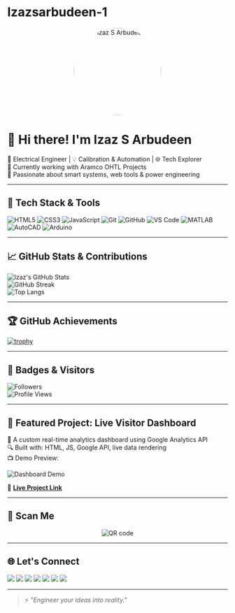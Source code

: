 # Izazsarbudeen-1

<p align="center">
  <img src="https://raw.githubusercontent.com/Izazsarbudeen/Izazsarbudeen/main/IMG_20230117_152421.jpg" alt="Izaz S Arbudeen" width="200" style="border-radius: 50%;" />
</p>

# 👋 Hi there! I'm Izaz S Arbudeen

🚀 Electrical Engineer | 💡 Calibration & Automation | 🌐 Tech Explorer  
📍 Currently working with Aramco OHTL Projects  
🎯 Passionate about smart systems, web tools & power engineering

---

## 🧰 Tech Stack & Tools

![HTML5](https://img.shields.io/badge/HTML5-E34F26?style=for-the-badge&logo=html5&logoColor=white)
![CSS3](https://img.shields.io/badge/CSS3-1572B6?style=for-the-badge&logo=css3&logoColor=white)
![JavaScript](https://img.shields.io/badge/JavaScript-F7DF1E?style=for-the-badge&logo=javascript&logoColor=black)
![Git](https://img.shields.io/badge/Git-F05032?style=for-the-badge&logo=git&logoColor=white)
![GitHub](https://img.shields.io/badge/GitHub-181717?style=for-the-badge&logo=github&logoColor=white)
![VS Code](https://img.shields.io/badge/VS%20Code-007ACC?style=for-the-badge&logo=visual-studio-code&logoColor=white)
![MATLAB](https://img.shields.io/badge/MATLAB-0076A8?style=for-the-badge&logo=mathworks&logoColor=white)
![AutoCAD](https://img.shields.io/badge/AutoCAD-E12020?style=for-the-badge&logo=autodesk&logoColor=white)
![Arduino](https://img.shields.io/badge/Arduino-00979D?style=for-the-badge&logo=arduino&logoColor=white)

---

## 📈 GitHub Stats & Contributions

![Izaz's GitHub Stats](https://github-readme-stats.vercel.app/api?username=Izazsarbudeen&show_icons=true&theme=tokyonight)  
![GitHub Streak](https://streak-stats.demolab.com?user=Izazsarbudeen&theme=tokyonight&hide_border=true)  
![Top Langs](https://github-readme-stats.vercel.app/api/top-langs/?username=Izazsarbudeen&layout=compact&theme=tokyonight)

---

## 🏆 GitHub Achievements

[![trophy](https://github-profile-trophy.vercel.app/?username=Izazsarbudeen&theme=tokyonight)](https://github.com/ryo-ma/github-profile-trophy)

---

## 🌟 Badges & Visitors

![Followers](https://img.shields.io/github/followers/Izazsarbudeen?label=Followers&style=social)  
![Profile Views](https://komarev.com/ghpvc/?username=Izazsarbudeen&label=Profile%20views&color=0e75b6&style=flat)

---

## 🧪 Featured Project: **Live Visitor Dashboard**

🎯 A custom real-time analytics dashboard using Google Analytics API  
🔍 Built with: HTML, JS, Google API, live data rendering  
📺 Demo Preview:

![Dashboard Demo](https://media.giphy.com/media/v1.Y2lkPTc5MGI3NjExZzZxcDQ1bXdoZWJiZHg2aGFmZGk5M2F2bmlvYnF6cW1uYzJjdTk1YSZlcD12MV9naWZzX3NlYXJjaCZjdD1n/du3J3cXyzhj75IOgvA/giphy.gif)

🔗 [**Live Project Link**](https://your-live-dashboard-link.com)

---

## 📱 Scan Me

<p align="center">
  <img src="https://api.qrserver.com/v1/create-qr-code/?data=https://linkedin.com/in/your-profile&size=150x150&bgcolor=000000&color=ffffff" alt="QR code" />
</p>

---

## 🌐 Let's Connect

<p align="left">
  <a href="https://yourwebsite.com" target="_blank"><img src="https://img.shields.io/badge/Website-000000?style=for-the-badge&logo=About.me&logoColor=white" /></a>
  <a href="https://linkedin.com/in/your-profile" target="_blank"><img src="https://img.shields.io/badge/LinkedIn-0A66C2?style=for-the-badge&logo=linkedin&logoColor=white" /></a>
  <a href="https://twitter.com/yourhandle" target="_blank"><img src="https://img.shields.io/badge/Twitter-1DA1F2?style=for-the-badge&logo=twitter&logoColor=white" /></a>
  <a href="https://instagram.com/yourprofile" target="_blank"><img src="https://img.shields.io/badge/Instagram-E4405F?style=for-the-badge&logo=instagram&logoColor=white" /></a>
  <a href="https://dev.to/yourhandle" target="_blank"><img src="https://img.shields.io/badge/Dev.to-0A0A0A?style=for-the-badge&logo=dev.to&logoColor=white" /></a>
  <a href="https://github.com/Izazsarbudeen" target="_blank"><img src="https://img.shields.io/badge/GitHub-333?style=for-the-badge&logo=github&logoColor=white" /></a>
  <a href="mailto:your.email@example.com"><img src="https://img.shields.io/badge/Email-D14836?style=for-the-badge&logo=gmail&logoColor=white" /></a>
</p>

---

> ⚡ *"Engineer your ideas into reality."*
